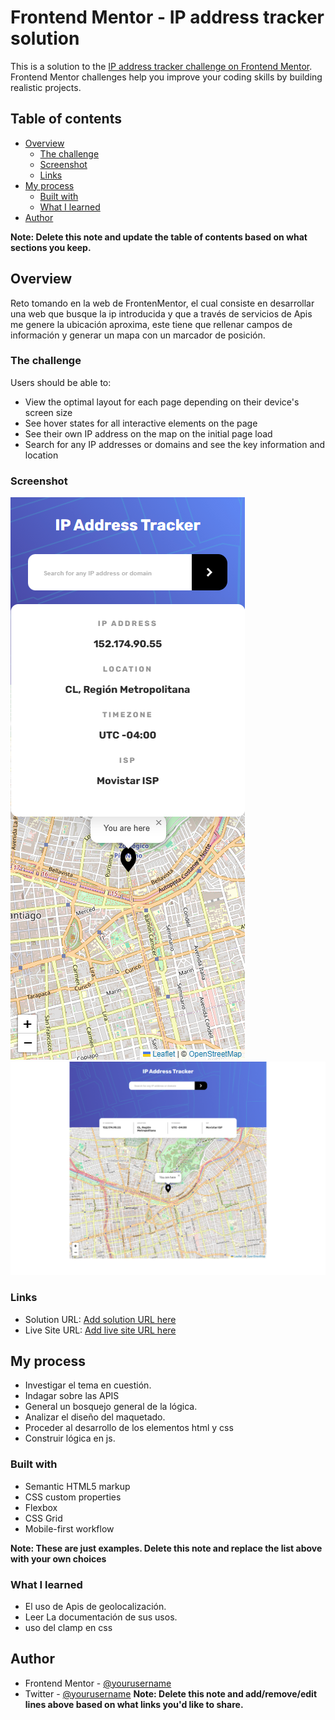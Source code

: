 # Frontend Mentor - IP address tracker solution

This is a solution to the [IP address tracker challenge on Frontend Mentor](https://www.frontendmentor.io/challenges/ip-address-tracker-I8-0yYAH0). Frontend Mentor challenges help you improve your coding skills by building realistic projects. 

## Table of contents

- [Overview](#overview)
  - [The challenge](#the-challenge)
  - [Screenshot](#screenshot)
  - [Links](#links)
- [My process](#my-process)
  - [Built with](#built-with)
  - [What I learned](#what-i-learned)
- [Author](#author)

**Note: Delete this note and update the table of contents based on what sections you keep.**

## Overview
Reto tomando en la web de FrontenMentor, el cual consiste en desarrollar una web que busque la ip introducida y que a través de servicios de Apis me genere la ubicación aproxima, este tiene que rellenar campos de información y generar un mapa con un marcador de posición.

### The challenge

Users should be able to:

- View the optimal layout for each page depending on their device's screen size
- See hover states for all interactive elements on the page
- See their own IP address on the map on the initial page load
- Search for any IP addresses or domains and see the key information and location

### Screenshot

![Mobile](./screenshot/Mobile.png)
![Desktop](./screenshot/Desktop.png)


### Links

- Solution URL: [Add solution URL here](https://github.com/cyeguez/IP-Address-Tracker)
- Live Site URL: [Add live site URL here](https://cyeguez.github.io/IP-Address-Tracker/)

## My process
- Investigar el tema en cuestión.
- Indagar sobre las APIS
- General un bosquejo general de la lógica.
- Analizar el diseño del maquetado.
- Proceder al desarrollo de los elementos html y css
- Construir lógica en js.

### Built with

- Semantic HTML5 markup
- CSS custom properties
- Flexbox
- CSS Grid
- Mobile-first workflow


**Note: These are just examples. Delete this note and replace the list above with your own choices**

### What I learned

- El uso de Apis de geolocalización.
- Leer La documentación de sus usos.
- uso del clamp en css


## Author

- Frontend Mentor - [@yourusername](https://www.frontendmentor.io/profile/cyeguez)
- Twitter - [@yourusername](https://www.twitter.com/yourusername)
**Note: Delete this note and add/remove/edit lines above based on what links you'd like to share.**

